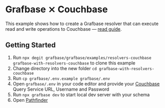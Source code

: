 # Grafbase ⨯ Couchbase

This example shows how to create a Grafbase resolver that can execute read and write operations to Couchbase &mdash; [read guide](https://grafbase.com/guides/deploy-graphql-apis-at-the-edge-with-couchbase).

## Getting Started

1. Run `npx degit grafbase/grafbase/examples/resolvers-couchbase grafbase-with-resolvers-couchbase` to clone this example
2. Change directory into the new folder `cd grafbase-with-resolvers-couchbase`
3. Run `cp grafbase/.env.example grafbase/.env`
4. Open `grafbase/.env` in your code editor and provide your [Couchbase](https://www.couchbase.com) Query Service URL, Username and Password
5. Run `npx grafbase dev` to start local dev server with your schema
6. Open [Pathfinder](http://localhost:4000)
